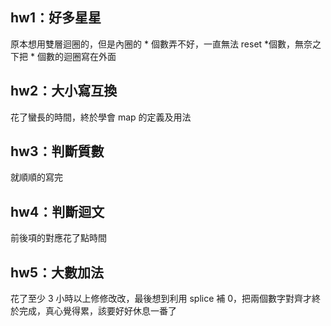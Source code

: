 ## hw1：好多星星
原本想用雙層迴圈的，但是內圈的 * 個數弄不好，一直無法 reset *個數，無奈之下把 * 個數的迴圈寫在外面
## hw2：大小寫互換
花了蠻長的時間，終於學會 map 的定義及用法
## hw3：判斷質數
就順順的寫完
## hw4：判斷迴文
前後項的對應花了點時間
## hw5：大數加法
花了至少 3 小時以上修修改改，最後想到利用 splice 補 0，把兩個數字對齊才終於完成，真心覺得累，該要好好休息一番了
